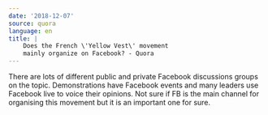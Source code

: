 ```yaml
---
date: '2018-12-07'
source: quora
language: en
title: |
    Does the French \'Yellow Vest\' movement
    mainly organize on Facebook? - Quora
---
```


There are lots of different public and private Facebook discussions
groups on the topic. Demonstrations have Facebook events and many
leaders use Facebook live to voice their opinions. Not sure if FB is the
main channel for organising this movement but it is an important one for
sure.
